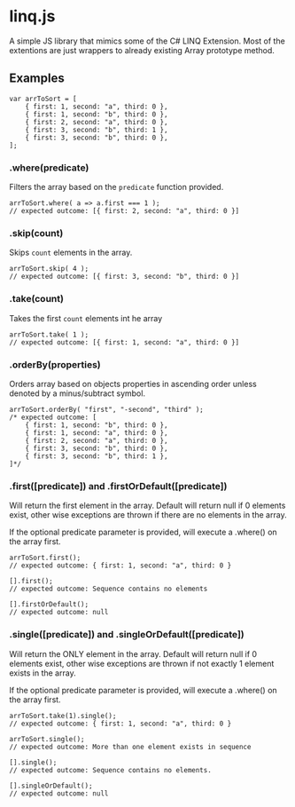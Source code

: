 # linq.js
A simple JS library that mimics some of the C# LINQ Extension. Most of the extentions are just wrappers to already existing Array prototype method.

## Examples

	var arrToSort = [
		{ first: 1, second: "a", third: 0 },
		{ first: 1, second: "b", third: 0 },
		{ first: 2, second: "a", third: 0 },
		{ first: 3, second: "b", third: 1 },
		{ first: 3, second: "b", third: 0 },
	];

### .where(predicate)
Filters the array based on the `predicate` function provided.

	arrToSort.where( a => a.first === 1 );
	// expected outcome: [{ first: 2, second: "a", third: 0 }]

### .skip(count)
Skips `count` elements in the array.

	arrToSort.skip( 4 );
	// expected outcome: [{ first: 3, second: "b", third: 0 }]

### .take(count)
Takes the first `count` elements int he array

	arrToSort.take( 1 );
	// expected outcome: [{ first: 1, second: "a", third: 0 }]

### .orderBy(properties)
Orders array based on objects properties in ascending order unless denoted by a minus/subtract symbol.

	arrToSort.orderBy( "first", "-second", "third" );
	/* expected outcome: [
		{ first: 1, second: "b", third: 0 },
		{ first: 1, second: "a", third: 0 },
		{ first: 2, second: "a", third: 0 },
		{ first: 3, second: "b", third: 0 },
		{ first: 3, second: "b", third: 1 },
	]*/
  
### .first(\[predicate]) and .firstOrDefault(\[predicate])
Will return the first element in the array. Default will return null if 0 elements exist, other wise exceptions are thrown if there are no elements in the array.

If the optional predicate parameter is provided, will execute a .where() on the array first.

	arrToSort.first();
	// expected outcome: { first: 1, second: "a", third: 0 }
	
	[].first();
	// expected outcome: Sequence contains no elements
	
	[].firstOrDefault();
	// expected outcome: null

### .single(\[predicate]) and .singleOrDefault(\[predicate])
Will return the ONLY element in the array. Default will return null if 0 elements exist, other wise exceptions are thrown if not exactly 1 element exists in the array.

If the optional predicate parameter is provided, will execute a .where() on the array first.

	arrToSort.take(1).single();
	// expected outcome: { first: 1, second: "a", third: 0 }
	
	arrToSort.single();
	// expected outcome: More than one element exists in sequence
	
	[].single();
	// expected outcome: Sequence contains no elements.
	
	[].singleOrDefault();
	// expected outcome: null
